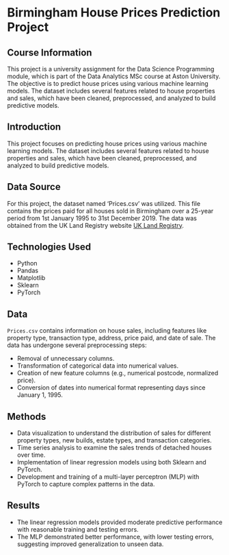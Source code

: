 # Birmingham House Prices Prediction Project

## Course Information
This project is a university assignment for the Data Science Programming module, which is part of the Data Analytics MSc course at Aston University. The objective is to predict house prices using various machine learning models. The dataset includes several features related to house properties and sales, which have been cleaned, preprocessed, and analyzed to build predictive models.
## Introduction
This project focuses on predicting house prices using various machine learning models. The dataset includes several features related to house properties and sales, which have been cleaned, preprocessed, and analyzed to build predictive models.

## Data Source
For this project, the dataset named ‘Prices.csv’ was utilized. This file contains the prices paid for all houses sold in Birmingham over a 25-year period from 1st January 1995 to 31st December 2019. The data was obtained from the UK Land Registry website [UK Land Registry](https://landregistry.data.gov.uk/app/ppd).


## Technologies Used
- Python
- Pandas
- Matplotlib
- Sklearn
- PyTorch

## Data
`Prices.csv` contains information on house sales, including features like property type, transaction type, address, price paid, and date of sale. The data has undergone several preprocessing steps:
- Removal of unnecessary columns.
- Transformation of categorical data into numerical values.
- Creation of new feature columns (e.g., numerical postcode, normalized price).
- Conversion of dates into numerical format representing days since January 1, 1995.

## Methods
- Data visualization to understand the distribution of sales for different property types, new builds, estate types, and transaction categories.
- Time series analysis to examine the sales trends of detached houses over time.
- Implementation of linear regression models using both Sklearn and PyTorch.
- Development and training of a multi-layer perceptron (MLP) with PyTorch to capture complex patterns in the data.

## Results
- The linear regression models provided moderate predictive performance with reasonable training and testing errors.
- The MLP demonstrated better performance, with lower testing errors, suggesting improved generalization to unseen data.



